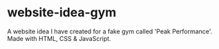# website-idea-gym
A website idea I have created for a fake gym called 'Peak Performance'. Made with HTML, CSS &amp; JavaScript.

